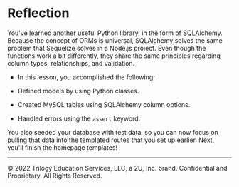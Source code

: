 # Reflection

You've learned another useful Python library, in the form of SQLAlchemy. Because the concept of ORMs is universal, SQLAlchemy solves the same problem that Sequelize solves in a Node.js project. Even though the functions work a bit differently, they share the same principles regarding column types, relationships, and validation.

* In this lesson, you accomplished the following:

* Defined models by using Python classes.

* Created MySQL tables using SQLAlchemy column options.

* Handled errors using the `assert` keyword.

You also seeded your database with test data, so you can now focus on pulling that data into the templated routes that you set up earlier. Next, you'll finish the homepage templates!

---
© 2022 Trilogy Education Services, LLC, a 2U, Inc. brand. Confidential and Proprietary. All Rights Reserved.
